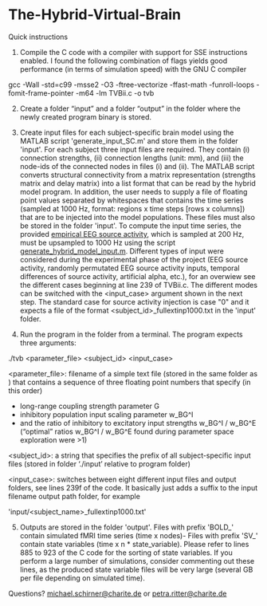 # The-Hybrid-Virtual-Brain
Quick instructions

1. Compile the C code with a compiler with support for SSE instructions enabled. I found the following combination of flags yields good performance (in terms of simulation speed) with the GNU C compiler

gcc  -Wall -std=c99 -msse2 -O3 -ftree-vectorize -ffast-math -funroll-loops -fomit-frame-pointer -m64 -lm TVBii.c -o tvb


2. Create a folder “input” and a folder “output” in the folder where the newly created program binary is stored.


3. Create input files for each subject-specific brain model using the MATLAB script 'generate_input_SC.m' and store them in the folder 'input'. For each subject three input files are required. They contain (i) connection strengths, (ii) connection lengths (unit: mm), and (iii) the node-ids of the connected nodes in files (i) and (ii). The MATLAB script converts structural connectivity from a matrix representation (strengths matrix and delay matrix) into a list format that can be read by the hybrid model program. In addition, the user needs to supply a file of floating point values separated by whitespaces that contains the time series (sampled at 1000 Hz, format: regions x time steps [rows x columns]) that are to be injected into the model populations. These files must also be stored in the folder 'input'. To compute the input time series, the provided [empirical EEG source activity](https://osf.io/mndt8/), which is sampled at 200 Hz, must be upsampled to 1000 Hz using the script [generate_hybrid_model_input.m](https://github.com/BrainModes/The-Hybrid-Virtual-Brain/blob/master/MATLAB/generate_hybrid_model_input.m). Different types of input were considered during the experimental phase of the project (EEG source activity, randomly permutated EEG source activity inputs, temporal differences of source activity, artificial alpha, etc.), for an overwiew see the different cases beginning at line 239 of TVBii.c. The different modes can be switched with the <input_case> argument shown in the next step. The standard case for source activity injection is case "0" and it expects a file of the format <subject\_id>\_fullextinp1000.txt in the 'input' folder.


4. Run the program in the folder from a terminal. The program expects three arguments:

./tvb <parameter_file> <subject_id> <input_case>

<parameter_file>: filename of a simple text file (stored in the same folder as <program>) that contains a sequence of three floating point numbers that specify (in this order)
* long-range coupling strength parameter G
* inhibitory population input scaling parameter w_BG^I
* and the ratio of inhibitory to excitatory input strengths w_BG^I / w_BG^E  (“optimal” ratios w_BG^I / w_BG^E found during parameter space exploration were >1)

<subject_id>: a string that specifies the prefix of all subject-specific input files (stored in folder ‘./input’ relative to program folder)

<input_case>: switches between eight different input files and output folders, see lines 239f of the code. It basically just adds a suffix to the input filename output path folder, for example

'input/<subject_name>_fullextinp1000.txt'


5. Outputs are stored in the folder 'output'. Files with prefix 'BOLD_' contain simulated fMRI time series (time x nodes)- Files with prefix 'SV_' contain state variables (time x n * state_variable). Please refer to lines 885 to 923 of the C code for the sorting of state variables. If you perform a large number of simulations, consider commenting out these lines, as the produced state variable files will be very large (several GB per file depending on simulated time).


Questions? michael.schirner@charite.de or petra.ritter@charite.de

